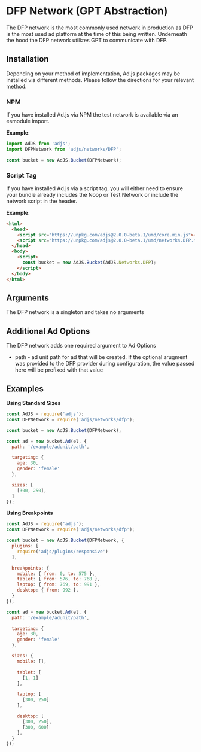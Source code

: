 # DFP Network (GPT Abstraction)
The DFP network is the most commonly used network in production as DFP is the most used ad platform at the time of this being written. Underneath the hood the DFP network utilizes GPT to communicate with DFP.

## Installation
Depending on your method of implementation, Ad.js packages may be installed via different methods.
Please follow the directions for your relevant method.

### NPM
If you have installed Ad.js via NPM the test network is available via an esmodule import.

__Example__:
```js
import AdJS from 'adjs';
import DFPNetwork from 'adjs/networks/DFP';

const bucket = new AdJS.Bucket(DFPNetwork);
```

### Script Tag
If you have installed Ad.js via a script tag, you will either need to ensure your bundle already
includes the Noop or Test Network or include the network script in the header.

__Example__:
```html
<html>
  <head>
    <script src="https://unpkg.com/adjs@2.0.0-beta.1/umd/core.min.js"></script>
    <script src="https://unpkg.com/adjs@2.0.0-beta.1/umd/networks.DFP.min.js"></script>
  </head>
  <body>
    <script>
      const bucket = new AdJS.Bucket(AdJS.Networks.DFP);
    </script>
  </body>
</html>
```

## Arguments
The DFP network is a singleton and takes no arguments

## Additional Ad Options
The DFP network adds one required argument to Ad Options

- path<String> - ad unit path for ad that will be created. If the optional arugment was provided to the DFP provider during configuration, the value passed here will be prefixed with that value

## Examples

__Using Standard Sizes__
```js
const AdJS = require('adjs');
const DFPNetwork = require('adjs/networks/dfp');

const bucket = new AdJS.Bucket(DFPNetwork);

const ad = new bucket.Ad(el, {
  path: '/example/adunit/path',

  targeting: {
    age: 30,
    gender: 'female'
  },

  sizes: [
    [300, 250],
  ]
});
```

__Using Breakpoints__
```js
const AdJS = require('adjs');
const DFPNetwork = require('adjs/networks/dfp');

const bucket = new AdJS.Bucket(DFPNetwork, {
  plugins: [
    require('adjs/plugins/responsive')
  ],

  breakpoints: {
    mobile: { from: 0, to: 575 },
    tablet: { from: 576, to: 768 },
    laptop: { from: 769, to: 991 },
    desktop: { from: 992 },
  }
});

const ad = new bucket.Ad(el, {
  path: '/example/adunit/path',

  targeting: {
    age: 30,
    gender: 'female'
  },

  sizes: {
    mobile: [],

    tablet: [
      [1, 1]
    ],

    laptop: [
      [300, 250]
    ],

    desktop: [
      [300, 250],
      [300, 600]
    ],
  }
});
```


